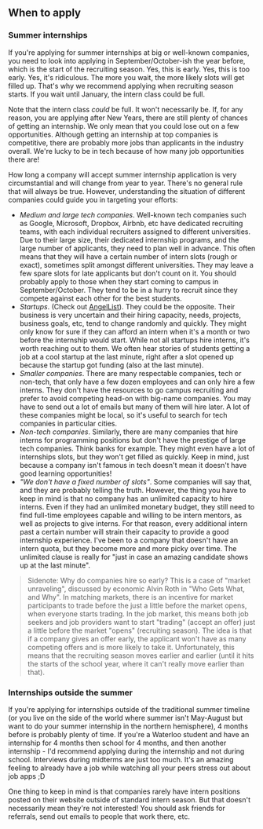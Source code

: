 ## When to apply

### Summer internships

If you're applying for summer internships at big or well-known companies, you need to look into applying in September/October-ish the year before, which is the start of the recruiting season. Yes, this is early. Yes, this is too early. Yes, it's ridiculous. The more you wait, the more likely slots will get filled up. That's why we recommend applying when recruiting season starts. If you wait until January, the intern class could be full.

Note that the intern class _could_ be full. It won't necessarily be. If, for any reason, you are applying after New Years, there are still plenty of chances of getting an internship. We only mean that you could lose out on a few opportunities. Although getting an internship at top companies is competitive, there are probably more jobs than applicants in the industry overall. We're lucky to be in tech because of how many job opportunities there are!

How long a company will accept summer internship application is very circumstantial and will change from year to year. There's no general rule that will always be true. However, understanding the situation of different companies could guide you in targeting your efforts:

- *Medium and large tech companies*. Well-known tech companies such as Google, Microsoft, Dropbox, Airbnb, etc have dedicated recruiting teams, with each individual recruiters assigned to different universities. Due to their large size, their dedicated internship programs, and the large number of applicants, they need to plan well in advance. This often means that they will have a certain number of intern slots (rough or exact), sometimes split amongst different universities. They may leave a few spare slots for late applicants but don't count on it. You should probably apply to those when they start coming to campus in September/October. They tend to be in a hurry to recruit since they compete against each other for the best students.
- *Startups*. (Check out [AngelList](https://angel.co/)). They could be the opposite. Their business is very uncertain and their hiring capacity, needs, projects, business goals, etc, tend to change randomly and quickly. They might only know for sure if they can afford an intern when it's a month or two before the internship would start. While not all startups hire interns, it's worth reaching out to them. We often hear stories of students getting a job at a cool startup at the last minute, right after a slot opened up because the startup got funding (also at the last minute).
- *Smaller companies*. There are many respectable companies, tech or non-tech, that only have a few dozen employees and can only hire a few interns. They don't have the resources to go campus recruiting and prefer to avoid competing head-on with big-name companies. You may have to send out a lot of emails but many of them will hire later. A lot of these companies might be local, so it's useful to search for tech companies in particular cities.
- *Non-tech companies*. Similarly, there are many companies that hire interns for programming positions but don't have the prestige of large tech companies. Think banks for example. They might even have a lot of internships slots, but they won't get filled as quickly. Keep in mind, just because a company isn't famous in tech doesn't mean it doesn't have good learning opportunities!
- *"We don't have a fixed number of slots"*. Some companies will say that, and they are probably telling the truth. However, the thing you have to keep in mind is that no company has an unlimited capacity to hire interns. Even if they had an unlimited monetary budget, they still need to find full-time employees capable and willing to be intern mentors, as well as projects to give interns. For that reason, every additional intern past a certain number will strain their capacity to provide a good internship experience. I've been to a company that doesn't have an intern quota, but they become more and more picky over time. The unlimited clause is really for "just in case an amazing candidate shows up at the last minute".

> Sidenote: Why do companies hire so early? This is a case of "market unraveling", discussed by economic Alvin Roth in "Who Gets What, and Why". In matching markets, there is an incentive for market participants to trade before the just a little before the market opens, when everyone starts trading. In the job market, this means both job seekers and job providers want to start "trading" (accept an offer) just a little before the market "opens" (recruiting season). The idea is that if a company gives an offer early, the applicant won't have as many competing offers and is more likely to take it. Unfortunately, this means that the recruiting season moves earlier and earlier (until it hits the starts of the school year, where it can't really move earlier than that).

### Internships outside the summer

If you're applying for internships outside of the traditional summer timeline (or you live on the side of the world where summer isn't May-August but want to do your summer internship in the northern hemisphere), 4 months before is probably plenty of time. If you're a Waterloo student and have an internship for 4 months then school for 4 months, and then another internship - I'd recommend applying during the internship and not during school. Interviews during midterms are just too much. It's an amazing feeling to already have a job while watching all your peers stress out about job apps ;D

One thing to keep in mind is that companies rarely have intern positions posted on their website outside of standard intern season. But that doesn't necessarily mean they're not interested! You should ask friends for referrals, send out emails to people that work there, etc.
